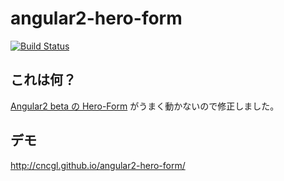 # angular2-hero-form

[![Build Status](https://travis-ci.org/cncgl/angular2-hero-form.svg?branch=master)](https://travis-ci.org/cncgl/angular2-hero-form)


## これは何？
[Angular2 beta の Hero-Form](https://angular.io/docs/js/latest/guide/forms.html) がうまく動かないので修正しました。

## デモ
http://cncgl.github.io/angular2-hero-form/